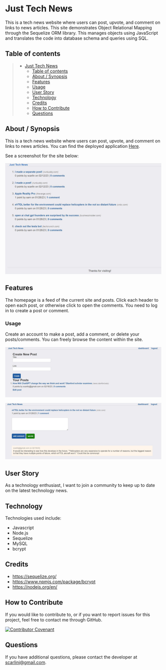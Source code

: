 # Just Tech News

 This is a tech news website where users can post, upvote, and comment on links to news articles. This site demonstrates Object Relational Mapping through the Sequelize ORM library.  This manages objects using JavaScript and translates the code into database schema and queries using SQL.

## Table of contents

> - [Just Tech News](#just-tech-news)
>   - [Table of contents](#table-of-contents)
>   - [About / Synopsis](#about--synopsis)
>   - [Features](#features)
>   - [Usage](#usage)
>   - [User Story](#user-story)
>   - [Technology](#technology)
>   - [Credits](#credits)
>   - [How to Contribute](#How--to--Contribute)
>   - [Questions](#questions)

## About / Synopsis

This is a tech news website where users can post, upvote, and comment on links to news articles.  You can find the deployed application [Here](https://hidden-atoll-42819.herokuapp.com/).

See a screenshot for the site below:

![Image of the homepage](/images/JustTechNews%20Homepage.JPG)

## Features

The homepage is a feed of the current site and posts.  Click each header to open each post, or otherwise click to open the comments.  You need to log in to create a post or comment.

### Usage

Create an account to make a post, add a comment, or delete your posts/comments.  You can freely browse the content within the site.

![Image of Create Post page](/images/Create%20Post.JPG)

![Image of Post page with comments](/images/Comment%20and%20Vote%20on%20Posts.JPG)

## User Story

As a technology enthusiast, I want to join a community to keep up to date on the latest technology news.

## Technology

Technologies used include:
- Javascript
- Node.js
- Sequelize
- MySQL
- bcrypt

## Credits

- https://sequelize.org/
- https://www.npmjs.com/package/bcrypt
- https://nodejs.org/en/

## How to Contribute

If you would like to contribute to, or if you want to report issues for this project, feel free to contact me through GitHub.

[![Contributor Covenant](https://img.shields.io/badge/Contributor%20Covenant-2.1-4baaaa.svg)](code_of_conduct.md)

## Questions

If you have additional questions, please contact the developer at scarlinj@gmail.com.